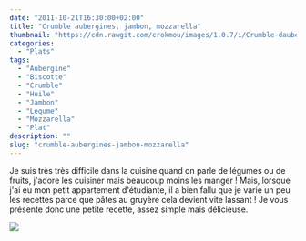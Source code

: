 ```yaml
---
date: "2011-10-21T16:30:00+02:00"
title: "Crumble aubergines, jambon, mozzarella"
thumbnail: "https://cdn.rawgit.com/crokmou/images/1.0.7/i/Crumble-daubergines.jpg"
categories:
  - "Plats"
tags:
  - "Aubergine"
  - "Biscotte"
  - "Crumble"
  - "Huile"
  - "Jambon"
  - "Legume"
  - "Mozzarella"
  - "Plat"
description: ""
slug: "crumble-aubergines-jambon-mozzarella"
---
```


Je suis très très difficile dans la cuisine quand on parle de légumes ou de fruits, j'adore les cuisiner mais beaucoup moins les manger ! Mais, lorsque j'ai eu mon petit appartement d'étudiante, il a bien fallu que je varie un peu les recettes parce que pâtes au gruyère cela devient vite lassant ! Je vous présente donc une petite recette, assez simple mais délicieuse.

[![](http://3.bp.blogspot.com/-n31q1S2A5Us/TqmZa5lZlTI/AAAAAAAAA_0/ZlfiHaV95T0/s640/crumble+aubergine.jpg)](http://3.bp.blogspot.com/-n31q1S2A5Us/TqmZa5lZlTI/AAAAAAAAA_0/ZlfiHaV95T0/s1600/crumble+aubergine.jpg)

 
